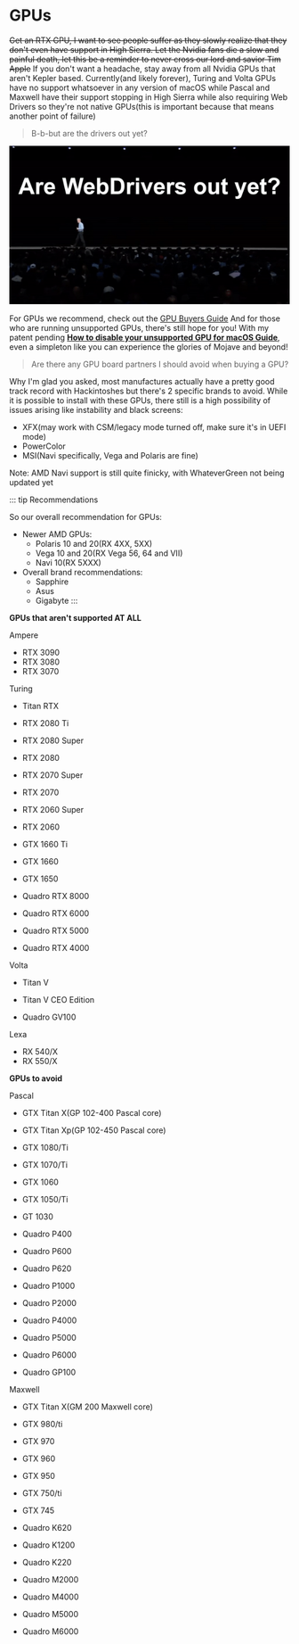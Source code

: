 # GPUs

~~Get an RTX GPU, I want to see people suffer as they slowly realize that they don't even have support in High Sierra. Let the Nvidia fans die a slow and painful death, let this be a reminder to never cross our lord and savior Tim Apple~~
If you don't want a headache, stay away from all Nvidia GPUs that aren't Kepler based. Currently(and likely forever), Turing and Volta GPUs have no support whatsoever in any version of macOS while Pascal and Maxwell have their support stopping in High Sierra while also requiring Web Drivers so they're not native GPUs(this is important because that means another point of failure)

> B-b-but are the drivers out yet?

![Web Drivers](WebDrivers.gif)

For GPUs we recommend, check out the [GPU Buyers Guide](https://dortania.github.io/GPU-Buyers-Guide/)
And for those who are running unsupported GPUs, there's still hope for you! With my patent pending [**How to disable your unsupported GPU for macOS Guide**](https://khronokernel-4.gitbook.io/disable-unsupported-gpus/), even a simpleton like you can experience the glories of Mojave and beyond!

> Are there any GPU board partners I should avoid when buying a GPU?

Why I'm glad you asked, most manufactures actually have a pretty good track record with Hackintoshes but there's 2 specific brands to avoid. While it is possible to install with these GPUs, there still is a high possibility of issues arising like instability and black screens:

* XFX(may work with CSM/legacy mode turned off, make sure it's in UEFI mode)
* PowerColor
* MSI(Navi specifically, Vega and Polaris are fine)

Note: AMD Navi support is still quite finicky, with WhateverGreen not being updated yet

::: tip Recommendations

So our overall recommendation for GPUs:

* Newer AMD GPUs:
  * Polaris 10 and 20(RX 4XX, 5XX)
  * Vega 10 and 20(RX Vega 56, 64 and VII)
  * Navi 10(RX 5XXX)
* Overall brand recommendations:
  * Sapphire
  * Asus
  * Gigabyte
:::

**GPUs that aren't supported AT ALL**

Ampere

* RTX 3090
* RTX 3080
* RTX 3070

Turing

* Titan RTX
* RTX 2080 Ti
* RTX 2080 Super
* RTX 2080
* RTX 2070 Super
* RTX 2070
* RTX 2060 Super
* RTX 2060
* GTX 1660 Ti
* GTX 1660
* GTX 1650

* Quadro RTX 8000
* Quadro RTX 6000
* Quadro RTX 5000
* Quadro RTX 4000

Volta

* Titan V
* Titan V CEO Edition

* Quadro GV100

Lexa

* RX 540/X
* RX 550/X

**GPUs to avoid**

Pascal

* GTX Titan X(GP 102-400 Pascal core)
* GTX Titan Xp(GP 102-450 Pascal core)
* GTX 1080/Ti
* GTX 1070/Ti
* GTX 1060
* GTX 1050/Ti
* GT 1030

* Quadro P400
* Quadro P600
* Quadro P620
* Quadro P1000
* Quadro P2000
* Quadro P4000
* Quadro P5000
* Quadro P6000
* Quadro GP100

Maxwell

* GTX Titan X(GM 200 Maxwell core)
* GTX 980/ti
* GTX 970
* GTX 960
* GTX 950
* GTX 750/ti
* GTX 745

* Quadro K620
* Quadro K1200
* Quadro K220
* Quadro M2000
* Quadro M4000
* Quadro M5000
* Quadro M6000
